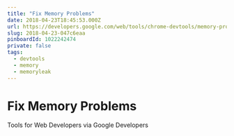 ```yaml
---
title: "Fix Memory Problems"
date: 2018-04-23T18:45:53.000Z
url: https://developers.google.com/web/tools/chrome-devtools/memory-problems/
slug: 2018-04-23-047c6eaa
pinboardId: 1022242474
private: false
tags:
  - devtools
  - memory
  - memoryleak
---
```


# Fix Memory Problems

Tools for Web Developers via Google Developers
